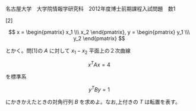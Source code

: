 名古屋大学　大学院情報学研究科　2012年度博士前期課程入試問題　数1

\[2]

$$
    x = \begin{pmatrix} x_1 \\\ x_2 \end{pmatrix},
    y = \begin{pmatrix} y_1 \\\ y_2 \end{pmatrix}
$$

とかく。問\[1]の $A$ に対して $x_1-x_2$ 平面上の２次曲線

$$
    x^TAx = 4
$$

を標準系

$$
    y^TBy = 1
$$

にかきかえたときの対角行列 $B$ を求めよ。なお,上付きの $T$ は転置を表す。